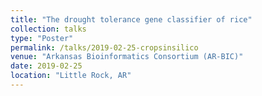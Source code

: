 ```yaml
---
title: "The drought tolerance gene classifier of rice"
collection: talks
type: "Poster"
permalink: /talks/2019-02-25-cropsinsilico
venue: "Arkansas Bioinformatics Consortium (AR-BIC)"
date: 2019-02-25
location: "Little Rock, AR"
---
```


